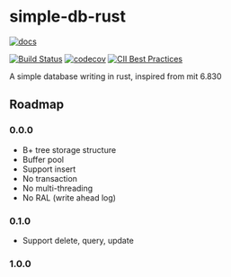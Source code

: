 # simple-db-rust

[![docs](https://docs.rs/mio/badge.svg)](https://docs.rs/simple-db-rust)

[![Build Status](https://travis-ci.org/XiaochenCui/simple-db-rust.svg?branch=master)](https://travis-ci.org/XiaochenCui/simple-db-rust)
[![codecov](https://codecov.io/gh/XiaochenCui/simple-db-rust/branch/master/graph/badge.svg)](https://codecov.io/gh/XiaochenCui/simple-db-rust)
[![CII Best Practices](https://bestpractices.coreinfrastructure.org/projects/4128/badge)](https://bestpractices.coreinfrastructure.org/projects/4128)

A simple database writing in rust, inspired from mit 6.830

## Roadmap

### 0.0.0

- B+ tree storage structure
- Buffer pool
- Support insert
- No transaction
- No multi-threading
- No RAL (write ahead log)

### 0.1.0

- Support delete, query, update

### 1.0.0
